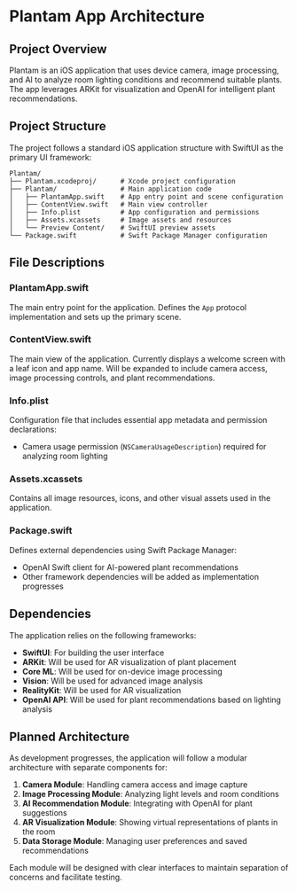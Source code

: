 # Plantam App Architecture

## Project Overview

Plantam is an iOS application that uses device camera, image processing, and AI to analyze room lighting conditions and recommend suitable plants. The app leverages ARKit for visualization and OpenAI for intelligent plant recommendations.

## Project Structure

The project follows a standard iOS application structure with SwiftUI as the primary UI framework:

```
Plantam/
├── Plantam.xcodeproj/      # Xcode project configuration
├── Plantam/                # Main application code
│   ├── PlantamApp.swift    # App entry point and scene configuration
│   ├── ContentView.swift   # Main view controller
│   ├── Info.plist          # App configuration and permissions
│   ├── Assets.xcassets     # Image assets and resources
│   └── Preview Content/    # SwiftUI preview assets
└── Package.swift           # Swift Package Manager configuration
```

## File Descriptions

### PlantamApp.swift
The main entry point for the application. Defines the `App` protocol implementation and sets up the primary scene.

### ContentView.swift
The main view of the application. Currently displays a welcome screen with a leaf icon and app name. Will be expanded to include camera access, image processing controls, and plant recommendations.

### Info.plist
Configuration file that includes essential app metadata and permission declarations:
- Camera usage permission (`NSCameraUsageDescription`) required for analyzing room lighting

### Assets.xcassets
Contains all image resources, icons, and other visual assets used in the application.

### Package.swift
Defines external dependencies using Swift Package Manager:
- OpenAI Swift client for AI-powered plant recommendations
- Other framework dependencies will be added as implementation progresses

## Dependencies

The application relies on the following frameworks:
- **SwiftUI**: For building the user interface
- **ARKit**: Will be used for AR visualization of plant placement
- **Core ML**: Will be used for on-device image processing
- **Vision**: Will be used for advanced image analysis
- **RealityKit**: Will be used for AR visualization
- **OpenAI API**: Will be used for plant recommendations based on lighting analysis

## Planned Architecture

As development progresses, the application will follow a modular architecture with separate components for:

1. **Camera Module**: Handling camera access and image capture
2. **Image Processing Module**: Analyzing light levels and room conditions
3. **AI Recommendation Module**: Integrating with OpenAI for plant suggestions
4. **AR Visualization Module**: Showing virtual representations of plants in the room
5. **Data Storage Module**: Managing user preferences and saved recommendations

Each module will be designed with clear interfaces to maintain separation of concerns and facilitate testing.